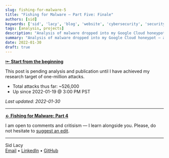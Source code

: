 ```yaml
---
slug: fishing-for-malware-5
title: "Fishing for Malware — Part Five: Finale"
authors: [sid]
keywords: ['sid', 'lacy', 'blog', 'website', 'cybersecurity', 'security', 'computer', 'honeypot', 'malware', 'tech', 'network']
tags: [analysis, projects]
description: "Analysis of malware dropped into my Google Cloud honeypot – an examination of collected data"
summary: "Analysis of malware dropped into my Google Cloud honeypot — an examination of collected data"
date: 2022-01-30
draft: true
---
```

**[⇤ Start from the beginning](/posts/fishing-for-malware-1)**

This post is pending analysis and publication until I have achieved my research target of one-million attacks.

 - Total attacks thus far: ~526,000
 - Up since 2022-01-19 @ 3:00 PM PST

*Last updated: 2022-01-30*

---

**[← Fishing for Malware: Part 4](/posts/fishing-for-malware-4)**

I am open to comments and critisism — I learn alongside you. Please, do not hesitate to [suggest an edit](mailto:contact@swlacy.com?subject=Blog%20Edit%20Suggestion).

---

Sid Lacy  
[Email](mailto:contact@swlacy.com?subject=Hello!) • [LinkedIn](https://www.linkedin.com/in/lacysw/) • [GitHub](https://github.com/lacysw)